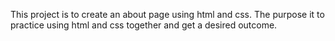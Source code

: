This project is to create an about page using html and css.
The purpose it to practice using html and css together and get a desired outcome.
